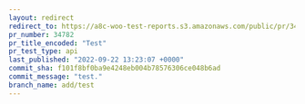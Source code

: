 ```yaml
---
layout: redirect
redirect_to: https://a8c-woo-test-reports.s3.amazonaws.com/public/pr/34782/api/index.html
pr_number: 34782
pr_title_encoded: "Test"
pr_test_type: api
last_published: "2022-09-22 13:23:07 +0000"
commit_sha: f101f8bf0ba9e4248eb004b78576306ce048b6ad
commit_message: "test."
branch_name: add/test
---
```

